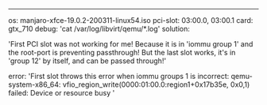 ---
os: manjaro-xfce-19.0.2-200311-linux54.iso
pci-slot: 03:00.0, 03:00.1
card: gtx_710
debug: 'cat /var/log/libvirt/qemu/*.log'
solution:

'First PCI slot was not working for me! Because it is in 'iommu group 1' and the root-port is preventing passthrough!
But the last slot works, it's in 'group 12' by itself, and can be passed through!'

error:
'First slot throws this error when iommu groups 1 is incorrect:
  qemu-system-x86_64: vfio_region_write(0000:01:00.0:region1+0x17b35e, 0x0,1) failed: Device or resource busy
'
